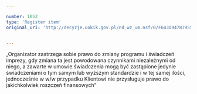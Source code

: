 ```yaml
---

number: 1052
type: 'Register item'
original_uri: 'http://decyzje.uokik.gov.pl/nd_wz_um.nsf/0/F643D94787955686C12572DD003297C8?OpenDocument'


---
```


„Organizator zastrzega sobie prawo do zmiany programu i świadczeń imprezy, gdy zmiana ta jest powodowana czynnikami niezależnymi od niego, a zawarte w umowie świadczenia mogą być zastąpione jedynie świadczeniami o tym samym lub wyższym standardzie i w tej samej ilości, jednocześnie w w/w przypadku Klientowi nie przysługuje prawo do jakichkolwiek roszczeń finansowych”
